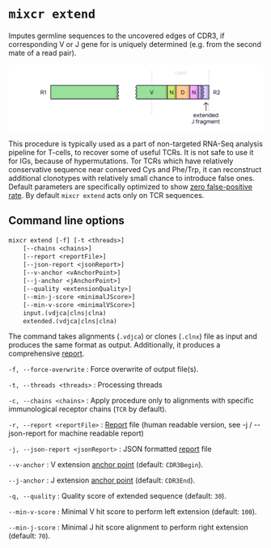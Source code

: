# `mixcr extend`

Imputes germline sequences to the uncovered edges of CDR3, if corresponding V or J gene for is uniquely determined (e.g. from the second mate of a read pair).

![extend.svg](pics/extend.svg)

This procedure is typically used as a part of non-targeted RNA-Seq analysis pipeline for T-cells, to recover some of useful TCRs. It is not safe to use it for IGs, because of hypermutations. Tor TCRs which have relatively conservative sequence near conserved Cys and Phe/Trp, it can reconstruct additional clonotypes with relatively small chance to
introduce false ones. Default parameters are specifically optimized to show [zero false-positive rate](https://www.nature.com/articles/nbt.3979#Sec1). By default `mixcr extend` acts only on TCR sequences.

## Command line options

```
mixcr extend [-f] [-t <threads>]
    [--chains <chains>]
    [--report <reportFile>]
    [--json-report <jsonReport>]
    [--v-anchor <vAnchorPoint>]
    [--j-anchor <jAnchorPoint>]
    [--quality <extensionQuality>]
    [--min-j-score <minimalJScore>]
    [--min-v-score <minimalVScore>]
    input.(vdjca|clns|clna)
    extended.(vdjca|clns|clna)
```

The command takes alignments (`.vdjca`) or clones (`.clnx`) file as input and produces the same format as output. Additionally, it produces a comprehensive [report](./report-extend.md).

`-f, --force-overwrite`
: Force overwrite of output file(s).

`-t, --threads <threads>`
: Processing threads

`-c, --chains <chains>`
: Apply procedure only to alignments with specific immunological receptor chains (`TCR` by default).

`-r, --report <reportFile>`
: [Report](./report-extend.md) file (human readable version, see -j / --json-report for machine readable report)

`-j, --json-report <jsonReport>`
: JSON formatted [report](./report-extend.md) file

`--v-anchor`
: V extension [anchor point](./geneFeatures.md)  (default: `CDR3Begin`).

`--j-anchor`
: J extension [anchor point](./geneFeatures.md) (default: `CDR3End`).

`-q, --quality`
: Quality score of extended sequence (default: `30`).

`--min-v-score`
: Minimal V hit score to perform left extension (default: `100`).

`--min-j-score`
: Minimal J hit score alignment to perform right extension (default: `70`).